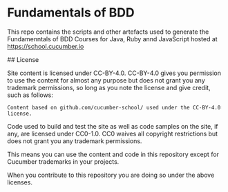 # Fundamentals of BDD

This repo contains the scripts and other artefacts used to generate the Fundamenntals of BDD Courses for Java, Ruby annd JavaScript hosted at https://school.cucumber.io

## License

Site content is licensed under CC-BY-4.0. CC-BY-4.0 gives you permission to use the content for almost any purpose but does not grant you any trademark permissions, so long as you note the license and give credit, such as follows:

    Content based on github.com/cucumber-school/ used under the CC-BY-4.0 license.

Code used to build and test the site as well as code samples on the site, if any, are licensed under CC0-1.0. CC0 waives all copyright restrictions but does not grant you any trademark permissions.

This means you can use the content and code in this repository except for Cucumber trademarks in your projects.

When you contribute to this repository you are doing so under the above licenses.
